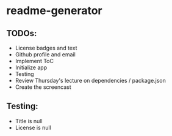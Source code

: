 # readme-generator

## TODOs:
- License badges and text
- Github profile and email
- Implement ToC
- Initialize app
- Testing
- Review Thursday's lecture on dependencies / package.json
- Create the screencast

## Testing:
- Title is null
- License is null